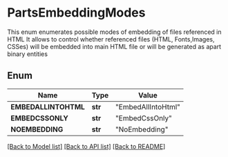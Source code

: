 # PartsEmbeddingModes
This enum enumerates possible modes of embedding of files referenced in HTML
It allows to control whether referenced files (HTML, Fonts,Images, CSSes)
will be embedded into main HTML file or will be generated as apart binary entities 
            

## Enum
Name | Type | Value
------------ | ------------- | -------------
**EMBEDALLINTOHTML** | **str** | "EmbedAllIntoHtml"
**EMBEDCSSONLY** | **str** | "EmbedCssOnly"
**NOEMBEDDING** | **str** | "NoEmbedding"


[[Back to Model list]](../README.md#documentation-for-models) [[Back to API list]](../README.md#documentation-for-api-endpoints) [[Back to README]](../README.md)


